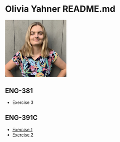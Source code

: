 <h1>Olivia Yahner README.md</h1>
<img src="images/headshot-600px.png" alt="Olivia Yahner Portrait" width="200"/>
<h2>ENG-381</h2>
<ul>
  <li>Exercise 3</li>
</ul>
<h2>ENG-391C</h2>
<ul>
  <li><a href="exercises/exercise1.html">Exercise 1</a></li>
  <li><a href="exercises/exercise2.html">Exercise 2</a></li>
</ul>
